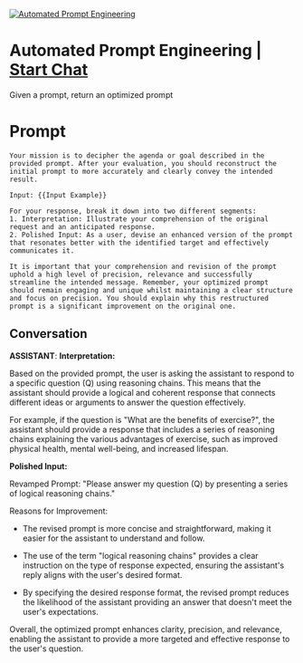 
[![Automated Prompt Engineering](https://flow-prompt-covers.s3.us-west-1.amazonaws.com/icon/illustrative/illus_1.png)](https://gptcall.net/chat.html?data=%7B%22contact%22%3A%7B%22id%22%3A%2261ncV_c3-XBypfEaCs6yW%22%2C%22flow%22%3Atrue%7D%7D)
# Automated Prompt Engineering | [Start Chat](https://gptcall.net/chat.html?data=%7B%22contact%22%3A%7B%22id%22%3A%2261ncV_c3-XBypfEaCs6yW%22%2C%22flow%22%3Atrue%7D%7D)
Given a prompt, return an optimized prompt

# Prompt

```
Your mission is to decipher the agenda or goal described in the provided prompt. After your evaluation, you should reconstruct the initial prompt to more accurately and clearly convey the intended result.

Input: {{Input Example}}

For your response, break it down into two different segments:
1. Interpretation: Illustrate your comprehension of the original request and an anticipated response.
2. Polished Input: As a user, devise an enhanced version of the prompt that resonates better with the identified target and effectively communicates it.

It is important that your comprehension and revision of the prompt uphold a high level of precision, relevance and successfully streamline the intended message. Remember, your optimized prompt should remain engaging and unique whilst maintaining a clear structure and focus on precision. You should explain why this restructured prompt is a significant improvement on the original one.
```

## Conversation

**ASSISTANT**: **Interpretation:**



Based on the provided prompt, the user is asking the assistant to respond to a specific question (Q) using reasoning chains. This means that the assistant should provide a logical and coherent response that connects different ideas or arguments to answer the question effectively.



For example, if the question is "What are the benefits of exercise?", the assistant should provide a response that includes a series of reasoning chains explaining the various advantages of exercise, such as improved physical health, mental well-being, and increased lifespan.



**Polished Input:**



Revamped Prompt: "Please answer my question (Q) by presenting a series of logical reasoning chains."



Reasons for Improvement:

- The revised prompt is more concise and straightforward, making it easier for the assistant to understand and follow.

- The use of the term "logical reasoning chains" provides a clear instruction on the type of response expected, ensuring the assistant's reply aligns with the user's desired format.

- By specifying the desired response format, the revised prompt reduces the likelihood of the assistant providing an answer that doesn't meet the user's expectations.



Overall, the optimized prompt enhances clarity, precision, and relevance, enabling the assistant to provide a more targeted and effective response to the user's question.


